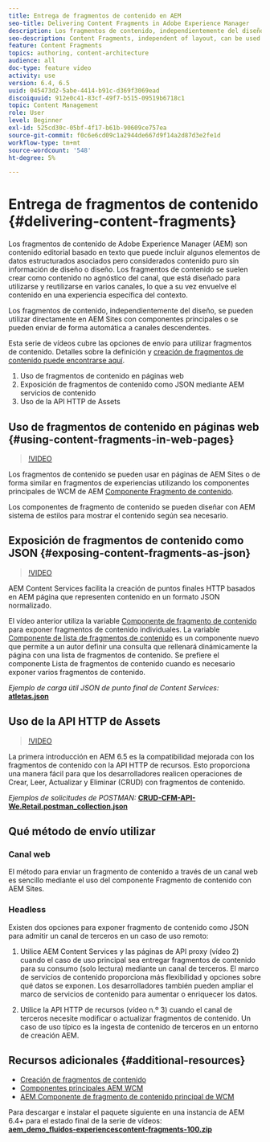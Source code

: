 ```yaml
---
title: Entrega de fragmentos de contenido en AEM
seo-title: Delivering Content Fragments in Adobe Experience Manager
description: Los fragmentos de contenido, independientemente del diseño, se pueden utilizar directamente en AEM Sites con componentes principales o se pueden enviar de forma automática a canales descendentes.
seo-description: Content Fragments, independent of layout, can be used directly in AEM Sites with Core Components or can be delivered in a headless manner to downstream channels.
feature: Content Fragments
topics: authoring, content-architecture
audience: all
doc-type: feature video
activity: use
version: 6.4, 6.5
uuid: 045473d2-5abe-4414-b91c-d369f3069ead
discoiquuid: 912e0c41-83cf-49f7-b515-09519b6718c1
topic: Content Management
role: User
level: Beginner
exl-id: 525cd30c-05bf-4f17-b61b-90609ce757ea
source-git-commit: f0c6e6cd09c1a2944de667d9f14a2d87d3e2fe1d
workflow-type: tm+mt
source-wordcount: '548'
ht-degree: 5%

---
```


# Entrega de fragmentos de contenido {#delivering-content-fragments}

Los fragmentos de contenido de Adobe Experience Manager (AEM) son contenido editorial basado en texto que puede incluir algunos elementos de datos estructurados asociados pero considerados contenido puro sin información de diseño o diseño. Los fragmentos de contenido se suelen crear como contenido no agnóstico del canal, que está diseñado para utilizarse y reutilizarse en varios canales, lo que a su vez envuelve el contenido en una experiencia específica del contexto.

Los fragmentos de contenido, independientemente del diseño, se pueden utilizar directamente en AEM Sites con componentes principales o se pueden enviar de forma automática a canales descendentes.

Esta serie de vídeos cubre las opciones de envío para utilizar fragmentos de contenido. Detalles sobre la definición y [creación de fragmentos de contenido puede encontrarse aquí](content-fragments-feature-video-use.md).

1. Uso de fragmentos de contenido en páginas web
2. Exposición de fragmentos de contenido como JSON mediante AEM servicios de contenido
3. Uso de la API HTTP de Assets

## Uso de fragmentos de contenido en páginas web {#using-content-fragments-in-web-pages}

>[!VIDEO](https://video.tv.adobe.com/v/22449/?quality=12&learn=on)

Los fragmentos de contenido se pueden usar en páginas de AEM Sites o de forma similar en fragmentos de experiencias utilizando los componentes principales de WCM de AEM [Componente Fragmento de contenido](https://experienceleague.adobe.com/docs/experience-manager-core-components/using/components/content-fragment-component.html?lang=es).

Los componentes de fragmento de contenido se pueden diseñar con AEM sistema de estilos para mostrar el contenido según sea necesario.

## Exposición de fragmentos de contenido como JSON {#exposing-content-fragments-as-json}

>[!VIDEO](https://video.tv.adobe.com/v/22448/?quality=12&learn=on)

AEM Content Services facilita la creación de puntos finales HTTP basados en AEM página que representen contenido en un formato JSON normalizado.

El vídeo anterior utiliza la variable [Componente de fragmento de contenido](https://experienceleague.adobe.com/docs/experience-manager-core-components/using/components/content-fragment-component.html) para exponer fragmentos de contenido individuales. La variable [Componente de lista de fragmentos de contenido](https://experienceleague.adobe.com/docs/experience-manager-core-components/using/components/content-fragment-list.html) es un componente nuevo que permite a un autor definir una consulta que rellenará dinámicamente la página con una lista de fragmentos de contenido. Se prefiere el componente Lista de fragmentos de contenido cuando es necesario exponer varios fragmentos de contenido.

*Ejemplo de carga útil JSON de punto final de Content Services:*\
**[atletas.json](assets/athletes.json)**

## Uso de la API HTTP de Assets

>[!VIDEO](https://video.tv.adobe.com/v/26390/?quality=12&learn=on)

La primera introducción en AEM 6.5 es la compatibilidad mejorada con los fragmentos de contenido con la API HTTP de recursos. Esto proporciona una manera fácil para que los desarrolladores realicen operaciones de Crear, Leer, Actualizar y Eliminar (CRUD) con fragmentos de contenido.

*Ejemplos de solicitudes de POSTMAN:*
**[CRUD-CFM-API-We.Retail.postman_collection.json](assets/CRUD-CFM-API-We.Retail.postman_collection.json)**

## Qué método de envío utilizar

### Canal web

El método para enviar un fragmento de contenido a través de un canal web es sencillo mediante el uso del componente Fragmento de contenido con AEM Sites.

### Headless

Existen dos opciones para exponer fragmento de contenido como JSON para admitir un canal de terceros en un caso de uso remoto:

1. Utilice AEM Content Services y las páginas de API proxy (vídeo 2) cuando el caso de uso principal sea entregar fragmentos de contenido para su consumo (solo lectura) mediante un canal de terceros. El marco de servicios de contenido proporciona más flexibilidad y opciones sobre qué datos se exponen. Los desarrolladores también pueden ampliar el marco de servicios de contenido para aumentar o enriquecer los datos.

2. Utilice la API HTTP de recursos (vídeo n.º 3) cuando el canal de terceros necesite modificar o actualizar fragmentos de contenido. Un caso de uso típico es la ingesta de contenido de terceros en un entorno de creación AEM.

## Recursos adicionales {#additional-resources}

* [Creación de fragmentos de contenido](content-fragments-feature-video-use.md)
* [Componentes principales AEM WCM](https://experienceleague.adobe.com/docs/experience-manager-core-components/using/introduction.html?lang=es)
* [AEM Componente de fragmento de contenido principal de WCM](https://experienceleague.adobe.com/docs/experience-manager-core-components/using/components/content-fragment-component.html)

Para descargar e instalar el paquete siguiente en una instancia de AEM 6.4+ para el estado final de la serie de vídeos:\
**[aem_demo_fluidos-experiencescontent-fragments-100.zip](assets/aem_demo_fluid-experiencescontent-fragments-100.zip)**
